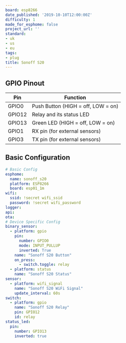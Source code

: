 ```yaml
---
board: esp8266
date_published: '2019-10-10T12:00:00Z'
difficulty: 1
made_for_esphome: false
project_url: ''
standard:
- uk
- us
- eu
tags:
- plug
title: Sonoff S20
---
```


## GPIO Pinout

| Pin    | Function                           |
| ------ | ---------------------------------- |
| GPIO0  | Push Button (HIGH = off, LOW = on) |
| GPIO12 | Relay and its status LED           |
| GPIO13 | Green LED (HIGH = off, LOW = on)   |
| GPIO1  | RX pin (for external sensors)      |
| GPIO3  | TX pin (for external sensors)      |

## Basic Configuration

```yaml
# Basic Config
esphome:
  name: sonoff_s20
  platform: ESP8266
  board: esp01_1m
wifi:
  ssid: !secret wifi_ssid
  password: !secret wifi_password
logger:
api:
ota:
# Device Specific Config
binary_sensor:
  - platform: gpio
    pin:
      number: GPIO0
      mode: INPUT_PULLUP
      inverted: True
    name: "Sonoff S20 Button"
    on_press:
      - switch.toggle: relay
  - platform: status
    name: "Sonoff S20 Status"
sensor:
  - platform: wifi_signal
    name: "Sonoff S20 WiFi Signal"
    update_interval: 60s
switch:
  - platform: gpio
    name: "Sonoff S20 Relay"
    pin: GPIO12
    id: relay
status_led:
  pin:
    number: GPIO13
    inverted: true
```
